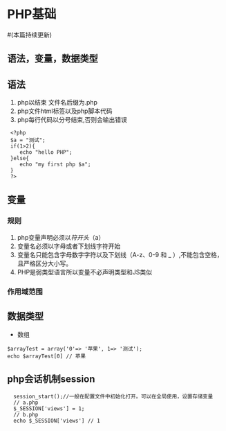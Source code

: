 # PHP基础
#(本篇持续更新)
##  语法，变量，数据类型
   ## 语法
   1. php以<?php 开头 以?>结束  文件名后缀为.php
   2. php文件html标签以及php脚本代码
   3. php每行代码以分号结束,否则会输出错误
   ```
    <?php
    $a = "测试";
    if(1>2){
       echo "hello PHP";
    }else{
       echo "my first php $a";
    }
    ?>

   ```
   ## 变量
   ### 规则
   1. php变量声明必须以$符开头（$a）
   2. 变量名必须以字母或者下划线字符开始
   3. 变量名只能包含字母数字字符以及下划线（A-z、0-9 和 _ ）,不能包含空格，且严格区分大小写。
   4. PHP是弱类型语言所以变量不必声明类型和JS类似 

   ### 作用域范围

  ## 数据类型
  + 数组
   ```
   $arrayTest = array('0'=> '苹果', 1=> '测试');
   echo $arrayTest[0] // 苹果
   ```


## php会话机制session 
   ```
     session_start();//一般在配置文件中初始化打开。可以在全局使用，设置存储变量
     // a.php
     $_SESSION['views'] = 1;
     // b.php
     echo $_SESSION['views'] // 1
   ```   
